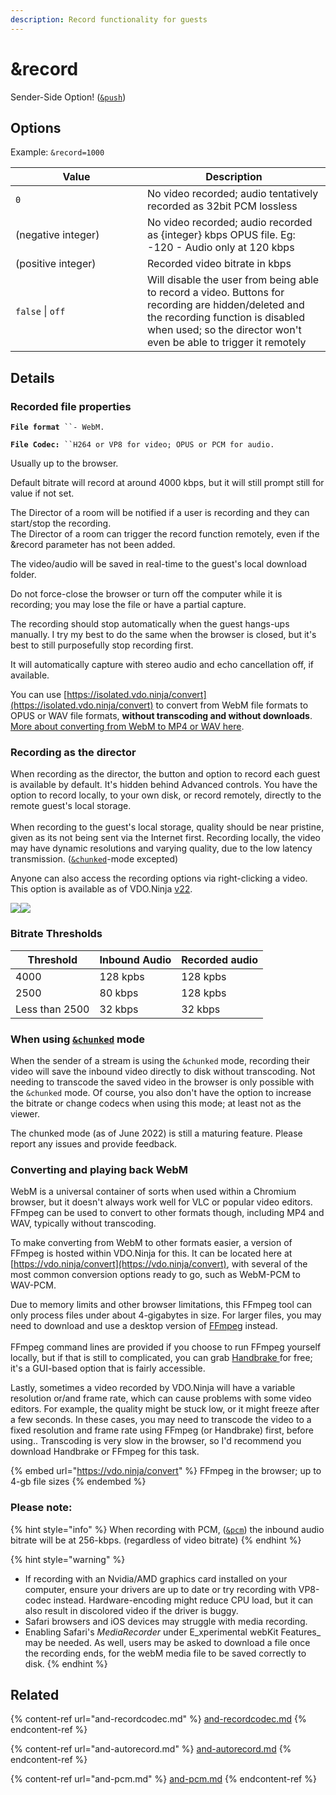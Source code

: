 ```yaml
---
description: Record functionality for guests
---
```


# \&record

Sender-Side Option! ([`&push`](../../source-settings/push.md))

## Options

Example: `&record=1000`

<table><thead><tr><th width="195">Value</th><th>Description</th></tr></thead><tbody><tr><td><code>0</code></td><td>No video recorded; audio tentatively recorded as 32bit PCM lossless</td></tr><tr><td>(negative integer)</td><td>No video recorded; audio recorded as {integer} kbps OPUS file. Eg: -120 - Audio only at 120 kbps</td></tr><tr><td>(positive integer)</td><td>Recorded video bitrate in kbps</td></tr><tr><td><code>false</code> | <code>off</code></td><td>Will disable the user from being able to record a video. Buttons for recording are hidden/deleted and the recording function is disabled when used; so the director won't even be able to trigger it remotely</td></tr></tbody></table>

## Details

### Recorded file properties

**`File format`**` ``- WebM.` &#x20;

**`File Codec:`**` ``H264 or VP8 for video; OPUS or PCM for audio.` &#x20;

Usually up to the browser.

Default bitrate will record at around 4000 kbps, but it will still prompt still for value if not set.

The Director of a room will be notified if a user is recording and they can start/stop the recording.\
The Director of a room can trigger the record function remotely, even if the \&record parameter has not been added.

The video/audio will be saved in real-time to the guest's local download folder.

Do not force-close the browser or turn off the computer while it is recording; you may lose the file or have a partial capture.

The recording should stop automatically when the guest hangs-ups manually. I try my best to do the same when the browser is closed, but it's best to still purposefully stop recording first.

It will automatically capture with stereo audio and echo cancellation off, if available.

You can use [https://isolated.vdo.ninja/convert](https://isolated.vdo.ninja/convert) to convert from WebM file formats to OPUS or WAV file formats, **without transcoding and without downloads**. [More about converting from WebM to MP4 or WAV here](and-record.md#converting-and-playing-back-webm).

### Recording as the director

When recording as the director, the button and option to record each guest is available by default.  It's hidden behind Advanced controls. You have the option to record locally, to your own disk, or record remotely, directly to the remote guest's local storage.\
\
When recording to the guest's local storage, quality should be near pristine, given as its not being sent via the Internet first.  Recording locally, the video may have dynamic resolutions and varying quality, due to the low latency transmission. ([`&chunked`](../../newly-added-parameters/and-chunked.md)-mode excepted)

Anyone can also access the recording options via right-clicking a video. This option is available as of VDO.Ninja [v22](../../releases/v22.md).

![](<../../.gitbook/assets/image (102) (1) (1).png>)![](<../../.gitbook/assets/image (101) (1).png>)

### Bitrate Thresholds

| Threshold      | Inbound Audio | Recorded audio |
| -------------- | ------------- | -------------- |
| 4000           | 128 kpbs      | 128 kpbs       |
| 2500           | 80 kbps       | 128 kpbs       |
| Less than 2500 | 32 kbps       | 32 kbps        |

### When using [`&chunked`](../../newly-added-parameters/and-chunked.md) mode

When the sender of a stream is using the `&chunked` mode, recording their video will save the inbound video directly to disk without transcoding. Not needing to transcode the saved video in the browser is only possible with the `&chunked` mode. Of course, you also don't have the option to increase the bitrate or change codecs when using this mode; at least not as the viewer.

The chunked mode (as of June 2022) is still a maturing feature. Please report any issues and provide feedback.

### Converting and playing back WebM

WebM is a universal container of sorts when used within a Chromium browser, but it doesn't always work well for VLC or popular video editors. FFmpeg can be used to convert to other formats though, including MP4 and WAV, typically without transcoding.

To make converting from WebM to other formats easier, a version of FFmpeg is hosted within VDO.Ninja for this. It can be located here at [https://vdo.ninja/convert](https://vdo.ninja/convert), with several of the most common conversion options ready to go, such as WebM-PCM to WAV-PCM.

Due to memory limits and other browser limitations, this FFmpeg tool can only process files under about 4-gigabytes in size. For larger files, you may need to download and use a desktop version of [FFmpeg](https://ffmpeg.org/download.html) instead.\
\
FFmpeg command lines are provided if you choose to run FFmpeg yourself locally, but if that is still to complicated, you can grab [Handbrake ](https://handbrake.fr/)for free; it's a GUI-based option that is fairly accessible.

Lastly, sometimes a video recorded by VDO.Ninja will have a variable resolution or/and frame rate, which can cause problems with some video editors. For example, the quality might be stuck low, or it might freeze after a few seconds. In these cases, you may need to transcode the video to a fixed resolution and frame rate using FFmpeg (or Handbrake) first, before using.. Transcoding is very slow in the browser, so I'd recommend  you download Handbrake or FFmpeg for this task.

{% embed url="https://vdo.ninja/convert" %}
FFmpeg in the browser; up to 4-gb file sizes
{% endembed %}

### Please note:

{% hint style="info" %}
When recording with PCM, ([`&pcm`](and-pcm.md)) the inbound audio bitrate will be at 256-kbps. (regardless of video bitrate)
{% endhint %}

{% hint style="warning" %}
* If recording with an Nvidia/AMD graphics card installed on your computer, ensure your drivers are up to date or try recording with VP8-codec instead. Hardware-encoding might reduce CPU load, but it can also result in discolored video if the driver is buggy.
* Safari browsers and iOS devices may struggle with media recording.
* Enabling Safari's _MediaRecorder_ under E_xperimental webKit Features_ may be needed. As well, users may be asked to download a file once the recording ends, for the webM media file to be saved correctly to disk.
{% endhint %}

## Related

{% content-ref url="and-recordcodec.md" %}
[and-recordcodec.md](and-recordcodec.md)
{% endcontent-ref %}

{% content-ref url="and-autorecord.md" %}
[and-autorecord.md](and-autorecord.md)
{% endcontent-ref %}

{% content-ref url="and-pcm.md" %}
[and-pcm.md](and-pcm.md)
{% endcontent-ref %}
